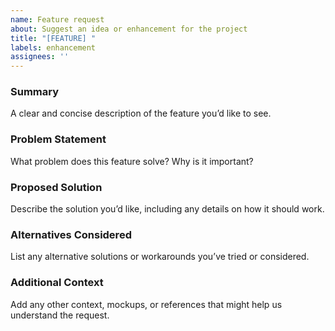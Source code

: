 ```yaml
---
name: Feature request
about: Suggest an idea or enhancement for the project
title: "[FEATURE] "
labels: enhancement
assignees: ''
---
```


### Summary
A clear and concise description of the feature you’d like to see.

### Problem Statement
What problem does this feature solve? Why is it important?

### Proposed Solution
Describe the solution you’d like, including any details on how it should work.

### Alternatives Considered
List any alternative solutions or workarounds you’ve tried or considered.

### Additional Context
Add any other context, mockups, or references that might help us understand the request.